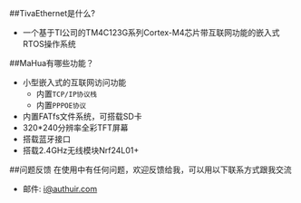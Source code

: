 ##TivaEthernet是什么?
* 一个基于TI公司的TM4C123G系列Cortex-M4芯片带互联网功能的嵌入式RTOS操作系统

##MaHua有哪些功能？

* 小型嵌入式的互联网访问功能
    *  内置`TCP/IP协议栈`
    *  内置`PPPOE协议`
* 内置FATfs文件系统，可搭载SD卡
* 320*240分辨率全彩TFT屏幕
* 搭载蓝牙接口
* 搭载2.4GHz无线模块Nrf24L01+

##问题反馈
在使用中有任何问题，欢迎反馈给我，可以用以下联系方式跟我交流

* 邮件: i@authuir.com

